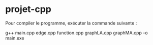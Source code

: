 # projet-cpp

Pour compiler le programme, exécuter la commande suivante :

g++ main.cpp edge.cpp function.cpp graphLA.cpp graphMA.cpp -o main.exe
